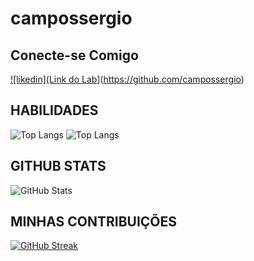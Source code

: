 # campossergio

## Conecte-se Comigo

[![likedin](Link do Lab](https://img.shields.io/badge/▶-000?style=for-the-badge&logo=movie&logoColor=E94D5F)](https://github.com/campossergio)
	

## HABILIDADES
![Top Langs](https://github-readme-stats-git-masterrstaa-rickstaa.vercel.app/api/top-langs/?username=campossergio&bg_color=000&border_color=30A3DC&title_color=E94D5F&text_color=FFF)
![Top Langs](https://github-readme-stats-git-masterrstaa-rickstaa.vercel.app/api/top-langs/?username=campossergio&layout=compact&bg_color=000&border_color=30A3DC&title_color=E94D5F&text_color=FFF)

## GITHUB STATS
![GitHub Stats](https://github-readme-stats.vercel.app/api?username=campossergio&theme=transparent&bg_color=000&border_color=30A3DC&show_icons=true&icon_color=30A3DC&title_color=E94D5F&text_color=FFF)

## MINHAS CONTRIBUIÇÕES
[![GitHub Streak](https://streak-stats.demolab.com/?user=campossergio&theme=bear&background=000&border=30A3DC&dates=FFF)](https://git.io/streak-stats)

